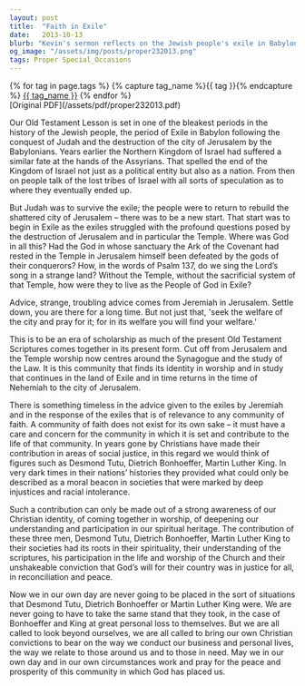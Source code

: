 ```yaml
---
layout: post
title:  "Faith in Exile"
date:   2013-10-13
blurb: "Kevin's sermon reflects on the Jewish people's exile in Babylon and the timeless advice from Jeremiah to seek the welfare of the city. He draws parallels to the contributions of Desmond Tutu, Dietrich Bonhoeffer, and Martin Luther King in their fight for social justice and emphasizes the Christian duty to impact society positively through faith and action."
og_image: "/assets/img/posts/proper232013.png"
tags: Proper Special_Occasions
---    
```

<div class="tag-pills">
  {% for tag in page.tags %}
    {% capture tag_name %}{{ tag }}{% endcapture %}
    <a href="{{ site.baseurl }}/tag/{{ tag_name }}" class="tag-pill">{{ tag_name }}</a>
  {% endfor %}
</div>
[Original PDF](/assets/pdf/proper232013.pdf)

Our Old Testament Lesson is set in one of the bleakest periods in the history of the Jewish people, the period of Exile in Babylon following the conquest of Judah and the destruction of the city of Jerusalem by the Babylonians. Years earlier the Northern Kingdom of Israel had suffered a similar fate at the hands of the Assyrians. That spelled the end of the Kingdom of Israel not just as a political entity but also as a nation. From then on people talk of the lost tribes of Israel with all sorts of speculation as to where they eventually ended up.

But Judah was to survive the exile; the people were to return to rebuild the shattered city of Jerusalem – there was to be a new start. That start was to begin in Exile as the exiles struggled with the profound questions posed by the destruction of Jerusalem and in particular the Temple. Where was God in all this? Had the God in whose sanctuary the Ark of the Covenant had rested in the Temple in Jerusalem himself been defeated by the gods of their conquerors? How, in the words of Psalm 137, do we sing the Lord’s song in a strange land? Without the Temple, without the sacrificial system of that Temple, how were they to live as the People of God in Exile?

Advice, strange, troubling advice comes from Jeremiah in Jerusalem. Settle down, you are there for a long time. But not just that, 'seek the welfare of the city and pray for it; for in its welfare you will find your welfare.'

This is to be an era of scholarship as much of the present Old Testament Scriptures comes together in its present form. Cut off from Jerusalem and the Temple worship now centres around the Synagogue and the study of the Law. It is this community that finds its identity in worship and in study that continues in the land of Exile and in time returns in the time of Nehemiah to the city of Jerusalem.

There is something timeless in the advice given to the exiles by Jeremiah and in the response of the exiles that is of relevance to any community of faith. A community of faith does not exist for its own sake – it must have a care and concern for the community in which it is set and contribute to the life of that community. In years gone by Christians have made their contribution in areas of social justice, in this regard we would think of figures such as Desmond Tutu, Dietrich Bonhoeffer, Martin Luther King. In very dark times in their nations’ histories they provided what could only be described as a moral beacon in societies that were marked by deep injustices and racial intolerance.

Such a contribution can only be made out of a strong awareness of our Christian identity, of coming together in worship, of deepening our understanding and participation in our spiritual heritage. The contribution of these three men, Desmond Tutu, Dietrich Bonhoeffer, Martin Luther King to their societies had its roots in their spirituality, their understanding of the scriptures, his participation in the life and worship of the Church and their unshakeable conviction that God’s will for their country was in justice for all, in reconciliation and peace.

Now we in our own day are never going to be placed in the sort of situations that Desmond Tutu, Dietrich Bonhoeffer or Martin Luther King were. We are never going to have to take the same stand that they took, in the case of Bonhoeffer and King at great personal loss to themselves. But we are all called to look beyond ourselves, we are all called to bring our own Christian convictions to bear on the way we conduct our business and personal lives, the way we relate to those around us and to those in need. May we in our own day and in our own circumstances work and pray for the peace and prosperity of this community in which God has placed us.
